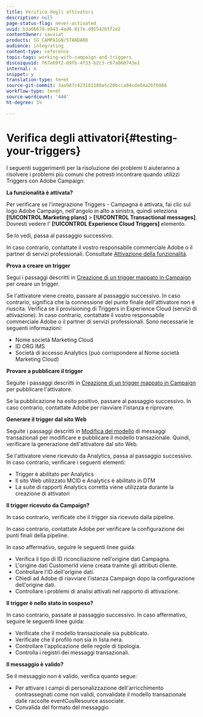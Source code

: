 ```yaml
---
title: Verifica degli attivatori
description: null
page-status-flag: never-activated
uuid: b3a6667d-e843-4ad6-817e-d91542b5f2e2
contentOwner: sauviat
products: SG_CAMPAIGN/STANDARD
audience: integrating
content-type: reference
topic-tags: working-with-campaign-and-triggers
discoiquuid: f67e69f2-09fb-4f33-b2c3-c67a060743e3
internal: n
snippet: y
translation-type: tm+mt
source-git-commit: 3aa987c423181180a5c20bcca04cde04a2bf6086
workflow-type: tm+mt
source-wordcount: '444'
ht-degree: 1%

---
```



# Verifica degli attivatori{#testing-your-triggers}

I seguenti suggerimenti per la risoluzione dei problemi ti aiuteranno a risolvere i problemi più comuni che potresti incontrare quando utilizzi Triggers con Adobe Campaign:

**La funzionalità è attivata?**

Per verificare se l&#39;integrazione Triggers - Campagna è attivata, fai clic sul logo Adobe Campaign, nell&#39;angolo in alto a sinistra, quindi seleziona **[!UICONTROL Marketing plans]** > **[!UICONTROL Transactional messages]**. Dovresti vedere l&#39; **[!UICONTROL Experience Cloud Triggers]** elemento.

Se lo vedi, passa al passaggio successivo.

In caso contrario, contattate il vostro responsabile commerciale Adobe o il partner di servizi professionali. Consultate [Attivazione della funzionalità](../../integrating/using/configuring-triggers-in-experience-cloud.md#activating-the-functionality).

**Prova a creare un trigger**

Segui i passaggi descritti in [Creazione di un trigger mappato in Campaign](../../integrating/using/using-triggers-in-campaign.md#creating-a-mapped-trigger-in-campaign) per creare un trigger.

Se l&#39;attivatore viene creato, passare al passaggio successivo. In caso contrario, significa che la connessione del punto finale dell&#39;attivatore non è riuscita. Verifica se il provisioning di Triggers in Experience Cloud (servizi di attivazione). In caso contrario, contattate il vostro responsabile commerciale Adobe o il partner di servizi professionali. Sono necessarie le seguenti informazioni:

* Nome società Marketing Cloud
* ID ORG IMS
* Società di accesso Analytics (può corrispondere al Nome società Marketing Cloud)

**Provare a pubblicare il trigger**

Seguite i passaggi descritti in [Creazione di un trigger mappato in Campaign](../../integrating/using/using-triggers-in-campaign.md#creating-a-mapped-trigger-in-campaign) per pubblicare l&#39;attivatore.

Se la pubblicazione ha esito positivo, passare al passaggio successivo. In caso contrario, contattate Adobe per riavviare l&#39;istanza e riprovare.

**Generare il trigger dal sito Web**

Seguite i passaggi descritti in [Modifica del modello](../../integrating/using/using-triggers-in-campaign.md#editing-the-transactional-message-template) di messaggi transazionali per modificare e pubblicare il modello transazionale. Quindi, verificare la generazione dell&#39;attivatore dal sito Web.

Se l&#39;attivatore viene ricevuto da Analytics, passa al passaggio successivo. In caso contrario, verificare i seguenti elementi:

* Trigger è abilitato per Analytics
* Il sito Web utilizzato MCID e Analytics è abilitato in DTM
* La suite di rapporti Analytics corretta viene utilizzata durante la creazione di attivatori

**Il trigger ricevuto da Campaign?**

In caso contrario, verificate che il trigger sia ricevuto dalla pipeline.

In caso contrario, contattate Adobe per verificare la configurazione dei punti finali della pipeline.

In caso affermativo, seguire le seguenti linee guida:

* Verifica il tipo di ID riconciliazione nell&#39;origine dati Campagna.
* L&#39;origine dati CustomerId viene creata tramite gli attributi cliente.
* Controllare l&#39;ID dell&#39;origine dati.
* Chiedi ad Adobe di riavviare l&#39;istanza Campaign dopo la configurazione dell&#39;origine dati.
* Controllare i problemi di analisi attivati nel rapporto di attivazione.

**Il trigger è nello stato in sospeso?**

In caso contrario, passate al passaggio successivo. In caso affermativo, seguire le seguenti linee guida:

* Verificate che il modello transazionale sia pubblicato.
* Verificate che il profilo non sia in lista nera.
* Controllare l&#39;applicazione delle regole di tipologia.
* Controlla i registri dei messaggi transazionali.

**Il messaggio è valido?**

Se il messaggio non è valido, verifica quanto segue:

* Per attivare i campi di personalizzazione dell&#39;arricchimento contrassegnati come non validi, convalidate il modello transazionale dalle raccolte eventCusResource associate.
* Convalida del formato del messaggio

